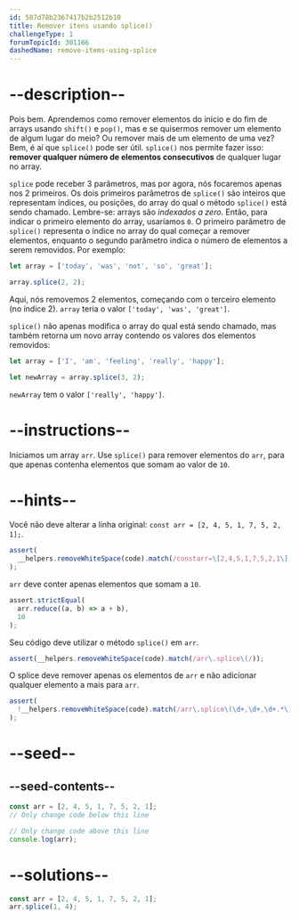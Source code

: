 ```yaml
---
id: 587d78b2367417b2b2512b10
title: Remover itens usando splice()
challengeType: 1
forumTopicId: 301166
dashedName: remove-items-using-splice
---
```


# --description--

Pois bem. Aprendemos como remover elementos do início e do fim de arrays usando `shift()` e `pop()`, mas e se quisermos remover um elemento de algum lugar do meio? Ou remover mais de um elemento de uma vez? Bem, é aí que `splice()` pode ser útil. `splice()` nos permite fazer isso: **remover qualquer número de elementos consecutivos** de qualquer lugar no array.

`splice` pode receber 3 parâmetros, mas por agora, nós focaremos apenas nos 2 primeiros. Os dois primeiros parâmetros de `splice()` são inteiros que representam índices, ou posições, do array do qual o método `splice()` está sendo chamado. Lembre-se: arrays são *indexados a zero*. Então, para indicar o primeiro elemento do array, usaríamos `0`. O primeiro parâmetro de `splice()` representa o índice no array do qual começar a remover elementos, enquanto o segundo parâmetro indica o número de elementos a serem removidos. Por exemplo:

```js
let array = ['today', 'was', 'not', 'so', 'great'];

array.splice(2, 2);
```

Aqui, nós removemos 2 elementos, começando com o terceiro elemento (no índice 2). `array` teria o valor `['today', 'was', 'great']`.

`splice()` não apenas modifica o array do qual está sendo chamado, mas também retorna um novo array contendo os valores dos elementos removidos:

```js
let array = ['I', 'am', 'feeling', 'really', 'happy'];

let newArray = array.splice(3, 2);
```

`newArray` tem o valor `['really', 'happy']`.

# --instructions--

Iniciamos um array `arr`. Use `splice()` para remover elementos do `arr`, para que apenas contenha elementos que somam ao valor de `10`.

# --hints--

Você não deve alterar a linha original: `const arr = [2, 4, 5, 1, 7, 5, 2, 1];`.

```js
assert(
  __helpers.removeWhiteSpace(code).match(/constarr=\[2,4,5,1,7,5,2,1\];?/)
);
```

`arr` deve conter apenas elementos que somam a `10`.

```js
assert.strictEqual(
  arr.reduce((a, b) => a + b),
  10
);
```

Seu código deve utilizar o método `splice()` em `arr`.

```js
assert(__helpers.removeWhiteSpace(code).match(/arr\.splice\(/));
```

O splice deve remover apenas os elementos de `arr` e não adicionar qualquer elemento a mais para `arr`.

```js
assert(
  !__helpers.removeWhiteSpace(code).match(/arr\.splice\(\d+,\d+,\d+.*\)/g)
);
```

# --seed--

## --seed-contents--

```js
const arr = [2, 4, 5, 1, 7, 5, 2, 1];
// Only change code below this line

// Only change code above this line
console.log(arr);
```

# --solutions--

```js
const arr = [2, 4, 5, 1, 7, 5, 2, 1];
arr.splice(1, 4);
```
